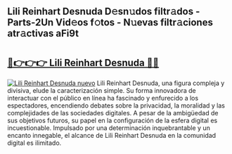 ## Lili Reinhart Desnuda D𝚎sn𝚞dos filtr𝚊dos - Parts-2Un Vid𝚎os f𝚘tos - N𝚞evas filtr𝚊ciones atr𝚊ctivas aFi9t

# <h2><a href="http://mbd0ylh.tromn.icu/?c=Lili+Reinhart+Desnuda">🔗👉👉👉 Lili Reinhart Desnuda 🔗🔗</a></h2>

[![Lili Reinhart Desnuda nuevo](https://i.imgur.com/pEAQMta.gif)](http://mbd0ylh.tromn.icu/?c=Lili+Reinhart+Desnuda)
Lili Reinhart Desnuda, una figura compleja y divisiva, elude la caracterización simple. Su forma innovadora de interactuar con el público en línea ha fascinado y enfurecido a los espectadores, encendiendo debates sobre la privacidad, la moralidad y las complejidades de las sociedades digitales. A pesar de la ambigüedad de sus objetivos futuros, su papel en la configuración de la esfera digital es incuestionable. Impulsado por una determinación inquebrantable y un encanto innegable, el alcance de Lili Reinhart Desnuda en la comunidad digital es ilimitado.
